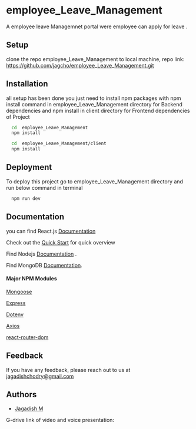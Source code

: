 # employee_Leave_Management

A employee leave Managemnet portal were employee can apply for leave .




## Setup

clone the repo employee_Leave_Management to local machine,
repo link: https://github.com/jagcho/employee_Leave_Management.git





## Installation

all setup has been done you just need to install npm packages with npm install command in employee_Leave_Management directory for Backend dependencies and npm install in client directory for Frontend dependencies of Project

```bash
  cd  employee_Leave_Management
  npm install
```

```bash
  cd  employee_Leave_Management/client
  npm install
```

## Deployment

To deploy this project go to employee_Leave_Management directory and run below command in terminal

```bash
  npm run dev 
```



## Documentation

you can find React.js [Documentation](https://react.dev/)

Check out the [Quick Start](https://react.dev/learn) for quick overview 


Find Nodejs [Documentation](https://nodejs.org/en/docs) .

Find MongoDB [Documentation](https://www.mongodb.com/docs/).

#### Major NPM Modules

[Mongoose](https://www.npmjs.com/package/mongoose)

[Express](https://www.npmjs.com/package/express)

[Dotenv](https://www.npmjs.com/package/dotenv)

[Axios](https://www.npmjs.com/package/axios)

[react-router-dom](https://www.npmjs.com/package/react-router-dom)





## Feedback

If you have any feedback, please reach out to us at jagadishchodry@gmail.com


## Authors

- [Jagadish M](https://github.com/jagcho?tab=repositories)

G-drive link of video and voice presentation: 
